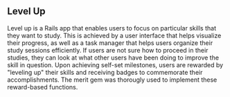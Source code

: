 ## Level Up
Level up is a Rails app that enables users to focus on particular skills that they want to study. This is achieved by a user interface that helps visualize their progress, as well as a task manager that helps users organize their study sessions efficiently. If users are not sure how to proceed in their studies, they can look at what other users have been doing to improve the skill in question. Upon achieving self-set milestones, users are rewarded by "leveling up" their skills and receiving badges to commemorate their accomplishments. The merit gem was thorougly used to implement these reward-based functions. 
